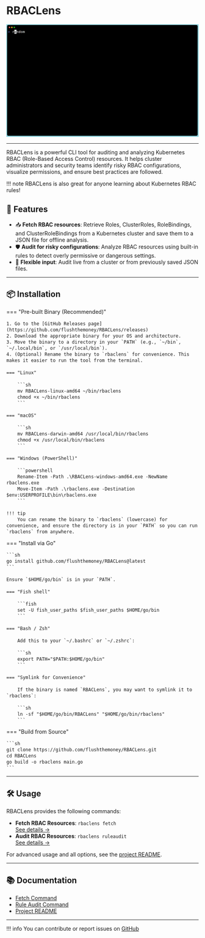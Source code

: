 # RBACLens

<p align="center">
    <img src="./demo.gif" alt="RBACLens Demo"/>
</p>

---

RBACLens is a powerful CLI tool for auditing and analyzing Kubernetes RBAC (Role-Based Access Control) resources. It helps cluster administrators and security teams identify risky RBAC configurations, visualize permissions, and ensure best practices are followed.

!!! note
    RBACLens is also great for anyone learning about Kubernetes RBAC rules!

## :rocket: Features

- :inbox_tray: **Fetch RBAC resources**: Retrieve Roles, ClusterRoles, RoleBindings, and ClusterRoleBindings from a Kubernetes cluster and save them to a JSON file for offline analysis.
- :shield: **Audit for risky configurations**: Analyze RBAC resources using built-in rules to detect overly permissive or dangerous settings.
- :arrows_counterclockwise: **Flexible input**: Audit live from a cluster or from previously saved JSON files.

---

## :package: Installation

=== "Pre-built Binary (Recommended)"

    1. Go to the [GitHub Releases page](https://github.com/flushthemoney/RBACLens/releases)
    2. Download the appropriate binary for your OS and architecture.
    3. Move the binary to a directory in your `PATH` (e.g., `~/bin`, `~/.local/bin`, or `/usr/local/bin`).
    4. (Optional) Rename the binary to `rbaclens` for convenience. This makes it easier to run the tool from the terminal.

    === "Linux"

        ```sh
        mv RBACLens-linux-amd64 ~/bin/rbaclens
        chmod +x ~/bin/rbaclens
        ```

    === "macOS"

        ```sh
        mv RBACLens-darwin-amd64 /usr/local/bin/rbaclens
        chmod +x /usr/local/bin/rbaclens
        ```

    === "Windows (PowerShell)"

        ```powershell
        Rename-Item -Path .\RBACLens-windows-amd64.exe -NewName rbaclens.exe
        Move-Item -Path .\rbaclens.exe -Destination $env:USERPROFILE\bin\rbaclens.exe
        ```

    !!! tip
        You can rename the binary to `rbaclens` (lowercase) for convenience, and ensure the directory is in your `PATH` so you can run `rbaclens` from anywhere.

=== "Install via Go"

    ```sh
    go install github.com/flushthemoney/RBACLens@latest
    ```

    Ensure `$HOME/go/bin` is in your `PATH`.

    === "Fish shell"

        ```fish
        set -U fish_user_paths $fish_user_paths $HOME/go/bin
        ```

    === "Bash / Zsh"

        Add this to your `~/.bashrc` or `~/.zshrc`:

        ```sh
        export PATH="$PATH:$HOME/go/bin"
        ```

    === "Symlink for Convenience"

        If the binary is named `RBACLens`, you may want to symlink it to `rbaclens`:

        ```sh
        ln -sf "$HOME/go/bin/RBACLens" "$HOME/go/bin/rbaclens"
        ```

=== "Build from Source"

    ```sh
    git clone https://github.com/flushthemoney/RBACLens.git
    cd RBACLens
    go build -o rbaclens main.go
    ```

---

## :hammer_and_wrench: Usage

RBACLens provides the following commands:

- **Fetch RBAC Resources**: `rbaclens fetch`  
  [See details →](fetch.md)
- **Audit RBAC Resources**: `rbaclens ruleaudit`  
  [See details →](ruleaudit.md)

For advanced usage and all options, see the [project README](https://github.com/flushthemoney/RBACLens#readme).

---

## :books: Documentation

- [Fetch Command](fetch.md)
- [Rule Audit Command](ruleaudit.md)
- [Project README](https://github.com/flushthemoney/RBACLens#readme)

---

!!! info
    You can contribute or report issues on [GitHub](https://github.com/flushthemoney/RBACLens)

